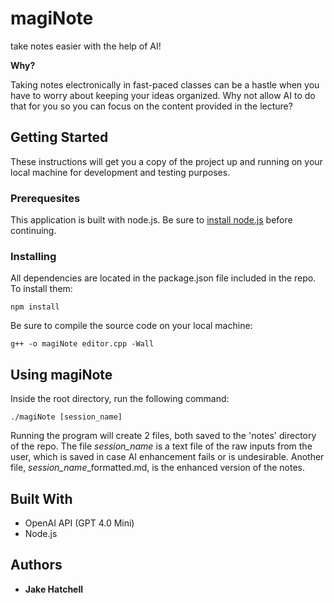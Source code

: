 # magiNote

take notes easier with the help of AI!

**Why?**

Taking notes electronically in fast-paced classes can be a hastle when you have to worry about keeping your ideas organized.
Why not allow AI to do that for you so you can focus on the content provided in the lecture?

## Getting Started

These instructions will get you a copy of the project up and running on your local machine for development and testing purposes.

### Prerequesites

This application is built with node.js. Be sure to [install node.js](https://nodejs.org/en/download) before continuing.

### Installing

All dependencies are located in the package.json file included in the repo. To install them:

```
npm install
```

Be sure to compile the source code on your local machine:

```
g++ -o magiNote editor.cpp -Wall
```

## Using magiNote

Inside the root directory, run the following command:

```
./magiNote [session_name]
```
Running the program will create 2 files, both saved to the 'notes' directory of the repo.
The file *session_name* is a text file of the raw inputs from the user, which is saved in case AI enhancement fails or is undesirable.
Another file, *session_name*_formatted.md, is the enhanced version of the notes.


## Built With

* OpenAI API (GPT 4.0 Mini)
* Node.js

## Authors

* **Jake Hatchell**

